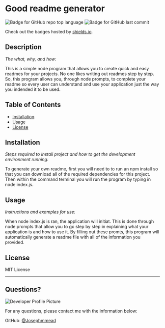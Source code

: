 # Good readme generator
  ![Badge for GitHub repo top language](https://img.shields.io/github/languages/top/josephmmead/readMe-generator?style=flat&logo=appveyor) ![Badge for GitHub last commit](https://img.shields.io/github/last-commit/josephmmead/readMe-generator?style=flat&logo=appveyor)
  
  Check out the badges hosted by [shields.io](https://shields.io/).
  
  
  ## Description 
  
  *The what, why, and how:* 
  
  This is a simple node program that allows you to create quick and easy readmes for your projects. No one likes writing out readmes step by step. So, this program allows you, through node prompts, to complete your readme so every user can understand and use your application just the way you indended it to be used.
  ## Table of Contents
  * [Installation](#installation)
  * [Usage](#usage)
  * [License](#license)
  
  ## Installation
  
  *Steps required to install project and how to get the development environment running:*
  
  To generate your own readme, first you will need to to run an npm install so that you can download all of the required dependencies for this project. Then within the command terminal you will run the program by typing in node index.js.
  
  ## Usage 
  
  *Instructions and examples for use:*
  
  When node index.js is ran, the application will initiat. This is done through node prompts that allow you to go step by step in explaining what your application is and how to use it. By filling out these promts, this program will automatically generate a readme file with all of the information you provided.
  
  ## License
  
  MIT License
  
  ---
  
  ## Questions?
  
  ![Developer Profile Picture](https://avatars0.githubusercontent.com/u/68597506?v=4) 
  
  For any questions, please contact me with the information below:
 
  GitHub: [@Josephmmead](https://api.github.com/users/Josephmmead)
  